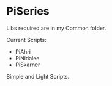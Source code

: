 PiSeries
========
Libs required are in my Common folder.

Current Scripts:
- PiAhri
- PiNidalee
- PiSkarner


Simple and Light Scripts.
